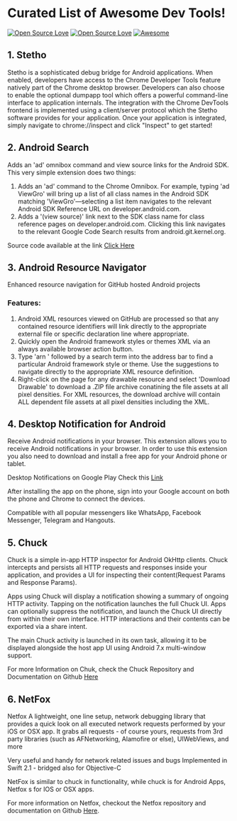 # Curated List of Awesome Dev Tools!
[![Open Source Love](https://badges.frapsoft.com/os/v1/open-source.svg?v=102)](https://github.com/ellerbrock/open-source-badge/)
[![Open Source Love](https://badges.frapsoft.com/os/mit/mit.svg?v=102)](https://github.com/ellerbrock/open-source-badge/) [![Awesome](https://cdn.rawgit.com/sindresorhus/awesome/d7305f38d29fed78fa85652e3a63e154dd8e8829/media/badge.svg)](https://github.com/sindresorhus/awesome)

## 1. Stetho

Stetho is a sophisticated debug bridge for Android applications. When enabled, developers have access to the Chrome Developer Tools feature natively part of the Chrome desktop browser. Developers can also choose to enable the optional dumpapp tool which offers a powerful command-line interface to application internals. The integration with the Chrome DevTools frontend is implemented using a client/server protocol which the Stetho software provides for your application. Once your application is integrated, simply navigate to chrome://inspect and click "Inspect" to get started!

## 2. Android Search

Adds an 'ad' omnibox command and view source links for the Android SDK.
This very simple extension does two things:

1. Adds an 'ad' command to the Chrome Omnibox. For example, typing 'ad ViewGro' will bring up a list of all class names in the Android SDK matching 'ViewGro'—selecting a list item navigates to the relevant Android SDK Reference URL on developer.android.com.
2. Adds a '(view source)' link next to the SDK class name for class reference pages on developer.android.com. Clicking this link navigates to the relevant Google Code Search results from android.git.kernel.org.

Source code available at the link [Click Here](https://github.com/romannurik/AndroidSDKSearchExtension)

## 3. Android Resource Navigator

Enhanced resource navigation for GitHub hosted Android projects
### Features:
1. Android XML resources viewed on GitHub are processed so that any contained resource identifiers will link directly to the appropriate external file or specific declaration line where appropriate.
2. Quickly open the Android framework styles or themes XML via an always available browser action button.
3. Type 'arn ' followed by a search term into the address bar to find a particular Android framework style or theme. Use the suggestions to navigate directly to the appropriate XML resource definition.
4. Right-click on the page for any drawable resource and select 'Download Drawable' to download a .ZIP file archive conatining the file assets at all pixel densities. For XML resources, the download archive will contain ALL dependent file assets at all pixel densities including the XML.

## 4. Desktop Notification for Android
Receive Android notifications in your browser.
This extension allows you to receive Android notifications in your browser. In order to use this extension you also need to download and install a free app for your Android phone or tablet.

Desktop Notifications on Google Play Check this [Link](https://play.google.com/store/apps/details?id=org.hcilab.projects.notification)
		
After installing the app on the phone, sign into your Google account on both the phone and Chrome to connect the devices.

Compatible with all popular messengers like WhatsApp, Facebook Messenger, Telegram and Hangouts.

## 5. Chuck
Chuck is a simple in-app HTTP inspector for Android OkHttp clients. Chuck intercepts and persists 
all HTTP requests and responses inside your application, and provides a UI for inspecting their content(Request Params and Response Params).

Apps using Chuck will display a notification showing a summary of ongoing HTTP activity. Tapping on the notification launches 
the full Chuck UI. Apps can optionally suppress the notification, and launch the Chuck UI directly from within their own interface. 
HTTP interactions and their contents can be exported via a share intent.

The main Chuck activity is launched in its own task, allowing it to be displayed alongside the host app UI using Android 7.x multi-window support.

For more Information on Chuk, check the Chuck Repository and Documentation on Github [Here](https://github.com/jgilfelt/chuck)

## 6. NetFox
Netfox A lightweight, one line setup, network debugging library that provides a quick look on all executed network requests performed by your iOS or OSX app. It grabs all requests - of course yours, requests from 3rd party libraries (such as AFNetworking, Alamofire or else), UIWebViews, and more

Very useful and handy for network related issues and bugs Implemented in Swift 2.1 - bridged also for Objective-C

NetFox is similar to chuck in functionality, while chuck is for Android Apps, Netfox s for IOS or OSX apps.

For more information on Netfox, checkout the Netfox repository and documentation on Github [Here](https://github.com/kasketis/netfox).
